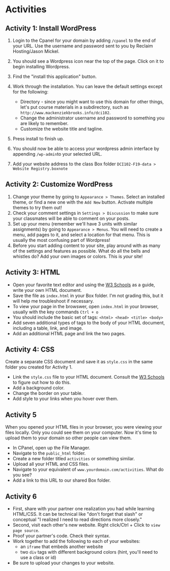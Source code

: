 # Activities

## Activity 1: Install WordPress

1. Login to the Cpanel for your domain by adding `/cpanel` to the end of your URL. Use the username and password sent to you by Reclaim Hosting/Jason Mickel. 
2. You should see a Wordpress icon near the top of the page. Click on it to begin installing Wordpress.
3. Find the "install this application" button. 
4. Work through the installation. You can leave the default settings except for the following:  
   * Directory  - since you might want to use this domain for other things, let's put course materials in a subdirectory, such as ``http://www.mackenziekbrooks.info/dci102``. 
   * Change the administrator username and password to something you are likely to remember.
   * Customize the website title and tagline.

5. Press install to finish up.

6. You should now be able to access your wordpress admin interface by appending `/wp-admin`to your selected URL.

7. Add your website address to the class Box folder `DCI102-F19-data > Website Registry.boxnote`

## Activity 2: Customize WordPress

1. Change your theme by going to `Appearance > Themes`. Select an installed theme, or find a new one with the `Add New` button. Activate multiple themes to try them out!
2. Check your comment settings in `Settings > Discussion` to make sure your classmates will be able to comment on your posts. 
3. Set up your menu (remember we'll have 3 units with similar assignments) by going to `Appearance > Menus`. You will need to create a menu, add pages to it, and select a location for that menu. This is usually the most confusing part of Wordpress! 
4. Before you start adding content to your site, play around with as many of the settings and features as possible. What do all the bells and whistles do? Add your own images or colors. This is *your* site!

## Activity 3: HTML

* Open your favorite text editor and using the [W3 Schools](http://w3schools.com/) as a guide, write your own HTML document.
* Save the file as `index.html` in your Box folder. I'm not grading this, but it will help me troubleshoot if necessary.
* To view your page in the browswer, open `index.html` in your browser, usually with the key commands `Ctrl + o`
* You should include the basic set of tags: `<html> <head> <title> <body>`
* Add seven additional types of tags to the body of your HTML document, including a table, link, and image.
* Add an additional HTML page and link the two pages.

## Activity 4: CSS

Create a separate CSS document and save it as `style.css` in the same folder you created for Activity 1.

* Link the `style.css` file to your HTML document. Consult the [W3 Schools](http://w3schools.com/) to figure out how to do this.
* Add a background color.
* Change the border on your table. 
* Add style to your links when you hover over them. 

## Activity 5

When you opened your HTML files in your browser, you were viewing your files locally. Only you could see them on your computer. Now it's time to upload them to your domain so other people can view them.

* In CPanel, open up the File Manager.
* Navigate to the `public_html` folder. 
* Create a new folder titled `activities` or something similar. 
* Upload all your HTML and CSS files. 
* Navigate to your equivalent of `www.yourdomain.com/activities`. What do you see?  
* Add a link to this URL to our shared Box folder. 

## Activity 6

* First, share with your partner one realization you had while learning HTML/CSS. It can be technical like "don't forget that slash" or conceptual "I realized I need to read directions more closely."
* Second, visit each other's new website. Right click/Ctrl + Click to ```view page source```. 
* Proof your partner's code. Check their syntax. 
* Work together to add the following to each of your websites: 
	* an ```iframe``` that embeds another website
	* two ```div``` tags with different background colors (hint, you'll need to use a class or id)
* Be sure to upload your changes to your website. 

